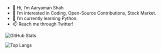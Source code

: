 - 👋 Hi, I’m Aaryaman Shah
- 👀 I’m interested in Coding, Open-Source Contributions, Stock Market.
- 🌱 I’m currently learning Python.
- 📫 Reach me through Twitter!

![GitHub Stats](https://github-readme-stats.vercel.app/api?username=AaryamanShah1&theme=radical)

![Top Langs](https://github-readme-stats.vercel.app/api/top-langs/?username=AaryamanShah1&layout=compact)
<!---
AaryamanShah1/AaryamanShah1 is a ✨ special ✨ repository because its `README.md` (this file) appears on your GitHub profile.
You can click the Preview link to take a look at your changes.
--->
